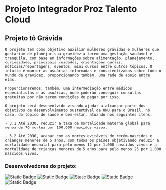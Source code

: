 # Projeto Integrador Proz Talento Cloud

## Projeto tô Grávida
```
O projeto tem como objetivo auxiliar mulheres grávidas e mulheres que gostariam de planejar sua gravidez a terem uma gestação saudável e tranquila, com base em informações sobre alimentação, planejamento, curiosidade, principais cuidados, orientações gerais, nóticias/reportagens, eventos, mini cursos entre outros tópicos. O intuito é manter as usuárias informadas e conscientizadas sobre todo o mundo da gravidez, proporcionando também, uma rede de apoio entre elas.

Proporcionaremos, também, uma intermediação entre médicos especialistas e as usuárias, onde poderão conseguir consultas gratuitas por não terem condições de pagar por isso.

O projeto será desenvolvido visando ajudar a alcançar parte dos objetivos de desenvolvimento sustentável da ONU para o Brasil, no caso, do tópico de saúde e bem-estar, atuando nos seguintes itens:

- 3.1 Até 2030, reduzir a taxa de mortalidade materna global para menos de 70 mortes por 100.000 nascidos vivos.

- 3.2 Até 2030, acabar com as mortes evitáveis de recém-nascidos e crianças menores de 5 anos, com todos os países objetivando reduzir a mortalidade neonatal para pelo menos 12 por 1.000 nascidos vivos e a mortalidade de crianças menores de 5 anos para pelo menos 25 por 1.000 nascidos vivos.
```

### Desenvolvedores do projeto:
![Static Badge](https://img.shields.io/badge/Alexandre%20Ferreira-AC0606)
![Static Badge](https://img.shields.io/badge/Anderson%20Machado%20Moraes%20-%20verde)
![Static Badge](https://img.shields.io/badge/Andr%C3%A9%20Felipe%20Viana%20dos%20Santos-0DDFDF)
![Static Badge](https://img.shields.io/badge/Carlos%20Eduardo%20Fernandes%20-%20blue)
![Static Badge](https://img.shields.io/badge/Edinara%20Lima%20de%20Alencar-7E0093)